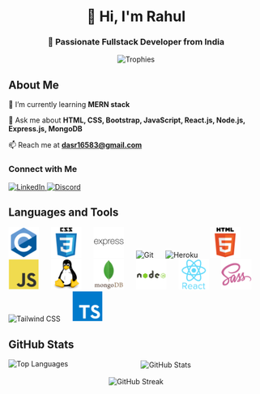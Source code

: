 <!-- Header Section -->
<h1 align="center">🌟 Hi, I'm Rahul</h1>
<h3 align="center">🚀 Passionate Fullstack Developer from India</h3>

<!-- Trophy Section -->
<p align="center"> 
  <img src="https://github-profile-trophy.vercel.app/?username=rahul956777&theme=onedark" alt="Trophies" />
</p>

<!-- About Me Section -->
## About Me

🌱 I’m currently learning **MERN stack**

💬 Ask me about **HTML, CSS, Bootstrap, JavaScript, React.js, Node.js, Express.js, MongoDB**

📫 Reach me at **[dasr16583@gmail.com](mailto:dasr16583@gmail.com)**

<!-- Social Links Section -->
### Connect with Me
<p align="left">
  <a href="https://linkedin.com/in/rahul-das-277964223/" target="_blank">
    <img src="https://raw.githubusercontent.com/rahuldkjain/github-profile-readme-generator/master/src/images/icons/Social/linked-in-alt.svg" alt="LinkedIn" height="30" width="40" />
  </a>
  <a href="https://discord.gg/hWygjEnA" target="_blank">
    <img src="https://raw.githubusercontent.com/rahuldkjain/github-profile-readme-generator/master/src/images/icons/Social/discord.svg" alt="Discord" height="30" width="40" />
  </a>
</p>

<!-- Languages and Tools Section -->
<!-- Languages and Tools Section -->
## Languages and Tools

<div align="left">
  <img src="https://raw.githubusercontent.com/devicons/devicon/master/icons/c/c-original.svg" alt="C" width="60" height="60" style="margin-right: 20px;">
  <img src="https://raw.githubusercontent.com/devicons/devicon/master/icons/css3/css3-original-wordmark.svg" alt="CSS3" width="60" height="60" style="margin-right: 20px;">
  <img src="https://raw.githubusercontent.com/devicons/devicon/master/icons/express/express-original-wordmark.svg" alt="Express.js" width="60" height="60" style="margin-right: 20px;">
  <img src="https://www.vectorlogo.zone/logos/git-scm/git-scm-icon.svg" alt="Git" width="60" height="60" style="margin-right: 20px;">
  <img src="https://www.vectorlogo.zone/logos/heroku/heroku-icon.svg" alt="Heroku" width="60" height="60" style="margin-right: 20px;">
  <img src="https://raw.githubusercontent.com/devicons/devicon/master/icons/html5/html5-original-wordmark.svg" alt="HTML5" width="60" height="60" style="margin-right: 20px;">
  <img src="https://raw.githubusercontent.com/devicons/devicon/master/icons/javascript/javascript-original.svg" alt="JavaScript" width="60" height="60" style="margin-right: 20px;">
  <img src="https://raw.githubusercontent.com/devicons/devicon/master/icons/linux/linux-original.svg" alt="Linux" width="60" height="60" style="margin-right: 20px;">
  <img src="https://raw.githubusercontent.com/devicons/devicon/master/icons/mongodb/mongodb-original-wordmark.svg" alt="MongoDB" width="60" height="60" style="margin-right: 20px;">
  <img src="https://raw.githubusercontent.com/devicons/devicon/master/icons/nodejs/nodejs-original-wordmark.svg" alt="Node.js" width="60" height="60" style="margin-right: 20px;">
  <img src="https://raw.githubusercontent.com/devicons/devicon/master/icons/react/react-original-wordmark.svg" alt="React" width="60" height="60" style="margin-right: 20px;">
  <img src="https://raw.githubusercontent.com/devicons/devicon/master/icons/sass/sass-original.svg" alt="Sass" width="60" height="60" style="margin-right: 20px;">
  <img src="https://www.vectorlogo.zone/logos/tailwindcss/tailwindcss-icon.svg" alt="Tailwind CSS" width="60" height="60" style="margin-right: 20px;">
  <img src="https://raw.githubusercontent.com/devicons/devicon/master/icons/typescript/typescript-original.svg" alt="TypeScript" width="60" height="60" style="margin-right: 20px;">
</div>




<!-- GitHub Stats Section -->
## GitHub Stats

<div align="center">
  <p>
    <img align="left" src="https://github-readme-stats.vercel.app/api/top-langs?username=rahul956777&show_icons=true&locale=en&layout=compact&theme=onedark" alt="Top Languages" />
  </p>
  <p>
    <img align="center" src="https://github-readme-stats.vercel.app/api?username=rahul956777&show_icons=true&locale=en&theme=onedark" alt="GitHub Stats" />
  </p>
</div>
<!-- GitHub Streak Section -->

<div align="center">
  <p>
    <img align="center" src="https://github-readme-streak-stats.herokuapp.com/?user=rahul956777&theme=dark&hide_border=true&stroke=0000&background=060A0CD0" alt="GitHub Streak" />
  </p>
</div>
